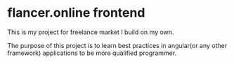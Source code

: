 # flancer.online frontend

This is my project for freelance market I build on my own.

The purpose of this project is to learn best practices in angular(or any other framework) applications to be more qualified programmer.
